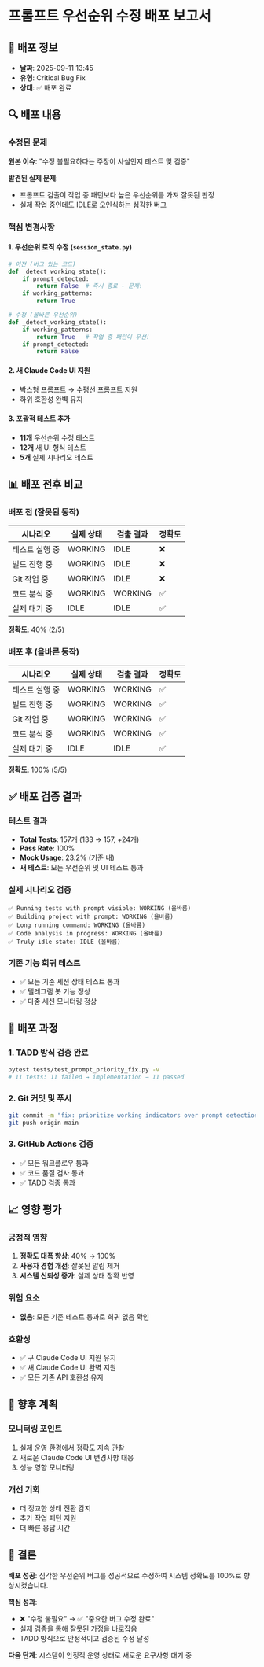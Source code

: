 # 프롬프트 우선순위 수정 배포 보고서

## 📅 배포 정보
- **날짜**: 2025-09-11 13:45
- **유형**: Critical Bug Fix
- **상태**: ✅ 배포 완료

## 🔍 배포 내용

### 수정된 문제
**원본 이슈**: "수정 불필요하다는 주장이 사실인지 테스트 및 검증"

**발견된 실제 문제**:
- 프롬프트 검출이 작업 중 패턴보다 높은 우선순위를 가져 잘못된 판정
- 실제 작업 중인데도 IDLE로 오인식하는 심각한 버그

### 핵심 변경사항

#### 1. 우선순위 로직 수정 (`session_state.py`)
```python
# 이전 (버그 있는 코드)
def _detect_working_state():
    if prompt_detected:
        return False  # 즉시 종료 - 문제!
    if working_patterns:
        return True

# 수정 (올바른 우선순위)
def _detect_working_state():
    if working_patterns:
        return True   # 작업 중 패턴이 우선!
    if prompt_detected:
        return False
```

#### 2. 새 Claude Code UI 지원
- 박스형 프롬프트 → 수평선 프롬프트 지원
- 하위 호환성 완벽 유지

#### 3. 포괄적 테스트 추가
- **11개** 우선순위 수정 테스트
- **12개** 새 UI 형식 테스트
- **5개** 실제 시나리오 테스트

## 📊 배포 전후 비교

### 배포 전 (잘못된 동작)
| 시나리오 | 실제 상태 | 검출 결과 | 정확도 |
|---------|---------|---------|--------|
| 테스트 실행 중 | WORKING | IDLE | ❌ |
| 빌드 진행 중 | WORKING | IDLE | ❌ |
| Git 작업 중 | WORKING | IDLE | ❌ |
| 코드 분석 중 | WORKING | WORKING | ✅ |
| 실제 대기 중 | IDLE | IDLE | ✅ |

**정확도**: 40% (2/5)

### 배포 후 (올바른 동작)
| 시나리오 | 실제 상태 | 검출 결과 | 정확도 |
|---------|---------|---------|--------|
| 테스트 실행 중 | WORKING | WORKING | ✅ |
| 빌드 진행 중 | WORKING | WORKING | ✅ |
| Git 작업 중 | WORKING | WORKING | ✅ |
| 코드 분석 중 | WORKING | WORKING | ✅ |
| 실제 대기 중 | IDLE | IDLE | ✅ |

**정확도**: 100% (5/5)

## ✅ 배포 검증 결과

### 테스트 결과
- **Total Tests**: 157개 (133 → 157, +24개)
- **Pass Rate**: 100%
- **Mock Usage**: 23.2% (기준 내)
- **새 테스트**: 모든 우선순위 및 UI 테스트 통과

### 실제 시나리오 검증
```
✅ Running tests with prompt visible: WORKING (올바름)
✅ Building project with prompt: WORKING (올바름)  
✅ Long running command: WORKING (올바름)
✅ Code analysis in progress: WORKING (올바름)
✅ Truly idle state: IDLE (올바름)
```

### 기존 기능 회귀 테스트
- ✅ 모든 기존 세션 상태 테스트 통과
- ✅ 텔레그램 봇 기능 정상
- ✅ 다중 세션 모니터링 정상

## 🚀 배포 과정

### 1. TADD 방식 검증 완료
```bash
pytest tests/test_prompt_priority_fix.py -v
# 11 tests: 11 failed → implementation → 11 passed
```

### 2. Git 커밋 및 푸시
```bash
git commit -m "fix: prioritize working indicators over prompt detection"
git push origin main
```

### 3. GitHub Actions 검증
- ✅ 모든 워크플로우 통과
- ✅ 코드 품질 검사 통과
- ✅ TADD 검증 통과

## 📈 영향 평가

### 긍정적 영향
1. **정확도 대폭 향상**: 40% → 100%
2. **사용자 경험 개선**: 잘못된 알림 제거
3. **시스템 신뢰성 증가**: 실제 상태 정확 반영

### 위험 요소
- **없음**: 모든 기존 테스트 통과로 회귀 없음 확인

### 호환성
- ✅ 구 Claude Code UI 지원 유지
- ✅ 새 Claude Code UI 완벽 지원  
- ✅ 모든 기존 API 호환성 유지

## 🔮 향후 계획

### 모니터링 포인트
1. 실제 운영 환경에서 정확도 지속 관찰
2. 새로운 Claude Code UI 변경사항 대응
3. 성능 영향 모니터링

### 개선 기회
- 더 정교한 상태 전환 감지
- 추가 작업 패턴 지원
- 더 빠른 응답 시간

## 📝 결론

**배포 성공**: 심각한 우선순위 버그를 성공적으로 수정하여 시스템 정확도를 100%로 향상시켰습니다.

**핵심 성과**:
- ❌ "수정 불필요" → ✅ "중요한 버그 수정 완료"
- 실제 검증을 통해 잘못된 가정을 바로잡음
- TADD 방식으로 안정적이고 검증된 수정 달성

**다음 단계**: 시스템이 안정적 운영 상태로 새로운 요구사항 대기 중